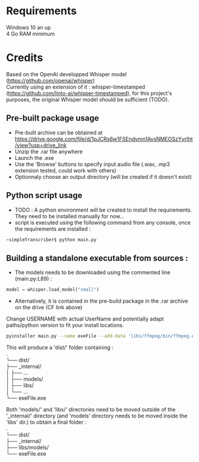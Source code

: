 # Requirements
Windows 10 an up  
4 Go RAM minimum

# Credits
Based on the OpenAI developped Whisper model (https://github.com/openai/whisper)  
Currently using an extension of it : whisper-timestamped (https://github.com/linto-ai/whisper-timestamped), for this project's purposes, the original Whisper model should be sufficient (TODO).

## Pre-built package usage
- Pre-built archive can be obtained at https://drive.google.com/file/d/1pJCRs6w1FSEndvmn1AvsNMEOSzYvrIht/view?usp=drive_link  
- Unzip the .rar file anywhere  
- Launch the .exe  
- Use the 'Browse' buttons to specify input audio file (.wav, .mp3 extension tested, could work with others)  
- Optionnaly choose an output directory (will be created if it doesn't exist)

## Python script usage
- TODO : A python environment will be created to install the requirements. They need to be installed manually for now...  
- script is executed using the following command from any console, once the requirements are installed :  

```bash
~simpleTranscriber$ python main.py
```

## Building a standalone executable from sources :
- The models needs to be downloaded using the commented line (main.py:L89) :
```python
model = whisper.load_model("small")
```
- Alternatively, it is contained in the pre-build package in the .rar archive on the drive (CF link above)

Change USERNAME with actual UserName and potentially adapt paths/python version to fit your install locations.  

```bash
pyinstaller main.py --name exeFile --add-data 'libs/ffmpeg/bin/ffmpeg.exe;libs/ffmpeg/bin' --add-data 'libs/ffmpeg/bin/ffprobe.exe;libs/ffmpeg/bin' --add-data 'libs/ffmpeg/bin/ffplay.exe;libs/ffmpeg/bin' --add-data 'C:/Users/USERNAME/.cache/whisper/small.pt;models' --add-data 'C:/Users/USERNAME/AppData/Local/Programs/Python/Python312/Lib/site-packages/whisper/assets;whisper/assets'
```

This will produce a 'dist/' folder containing :  
.  
└── dist/  
    ├── _internal/  
    │   ├── ...  
    │   ├── models/  
    │   ├── libs/  
    │   └── ...  
    └── exeFile.exe  
  
Both 'models/' and 'libs/' directories need to be moved outside of the '_internal/' directory (and 'models' directory needs to be moved inside the 'libs' dir.) to obtain a final folder :  
.  
└── dist/  
    ├── _internal/  
    ├── libs/models/  
    └── exeFile.exe  
